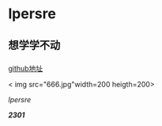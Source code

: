 # lpersre
## 想学学不动
###
[github地址](https://github.com/lpersre/first.git)

< img src="666.jpg"width=200 heigth=200>

*lpersre*

***2301***
